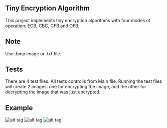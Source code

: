 
## Tiny Encryption Algorithm

This project implements tiny encryption algorithms with four modes of operation: ECB, CBC, CFB and OFB. 

## Note 

Use .bmp image or .txt file.

## Tests

There are 4 test files. All tests controlls from Main file.
Running the test files will create 2 images: one for encrypting the image, and the other for decrypting the image that was just encrypted.

## Example

![alt tag](https://upload.wikimedia.org/wikipedia/commons/5/56/Tux.jpg) ![alt tag](https://upload.wikimedia.org/wikipedia/commons/f/f0/Tux_ecb.jpg) ![alt tag](https://upload.wikimedia.org/wikipedia/commons/a/a0/Tux_secure.jpg)
